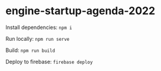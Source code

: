 # engine-startup-agenda-2022

Install dependencies: `npm i`

Run locally: `npm run serve`

Build: `npm run build`

Deploy to firebase: `firebase deploy`
